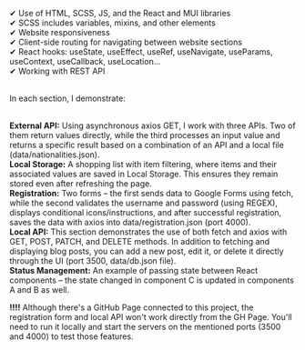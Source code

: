 ✔ Use of HTML, SCSS, JS, and the React and MUI libraries<br/>
✔ SCSS includes variables, mixins, and other elements<br/>
✔ Website responsiveness<br/>
✔ Client-side routing for navigating between website sections<br/>
✔ React hooks: useState, useEffect, useRef, useNavigate, useParams, useContext, useCallback, useLocation...<br/>
✔ Working with REST API<br/><br/>

In each section, I demonstrate:<br/><br/>

**External API:** Using asynchronous axios GET, I work with three APIs. Two of them return values directly, while the third processes an input value and returns a specific result based on a combination of an API and a local file (data/nationalities.json).<br/>
**Local Storage:** A shopping list with item filtering, where items and their associated values are saved in Local Storage. This ensures they remain stored even after refreshing the page.<br/>
**Registration:** Two forms – the first sends data to Google Forms using fetch, while the second validates the username and password (using REGEX), displays conditional icons/instructions, and after successful registration, saves the data with axios into data/registration.json (port 4000).<br/>
**Local API:** This section demonstrates the use of both fetch and axios with GET, POST, PATCH, and DELETE methods. In addition to fetching and displaying blog posts, you can add a new post, edit it, or delete it directly through the UI (port 3500, data/db.json file).<br/>
**Status Management:** An example of passing state between React components – the state changed in component C is updated in components A and B as well.<br/>

**!!!!** Although there's a GitHub Page connected to this project, the registration form and local API won't work directly from the GH Page. You'll need to run it locally and start the servers on the mentioned ports (3500 and 4000) to test those features.
